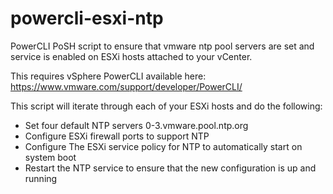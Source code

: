 # powercli-esxi-ntp
PowerCLI PoSH script to ensure that vmware ntp pool servers are set and service is enabled on ESXi hosts attached to your vCenter.

This requires vSphere PowerCLI available here: https://www.vmware.com/support/developer/PowerCLI/  

This script will iterate through each of your ESXi hosts and do the following:
- Set four default NTP servers 0-3.vmware.pool.ntp.org
- Configure ESXi firewall ports to support NTP
- Configure The ESXi service policy for NTP to automatically start on system boot
- Restart the NTP service to ensure that the new configuration is up and running



